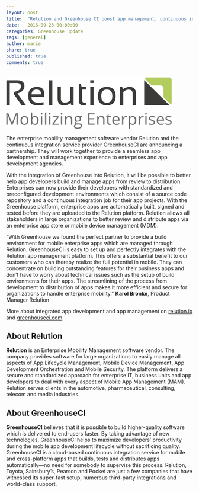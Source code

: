 ```yaml
---
layout: post
title:  "Relution and Greenhouse CI boost app management, continuous integration & app delivery for enterprise clients"
date:   2016-09-23 00:00:00
categories: Greenhouse update
tags: [general]
author: marie
share: true
published: true
comments: true
---
```


<img class="center-image" src="/assets/logo-relution.png">



The enterprise mobility management software vendor Relution and the continuous integration service provider GreenhouseCI are announcing a partnership. They will work together to provide a seamless app development and management experience to enterprises and app development agencies.

<!--more-->
With the integration of Greenhouse into Relution, it will be possible to better help app developers build and manage apps from review to distribution.
Enterprises can now provide their developers with standardized and preconfigured development environments which consist of a source code repository and a continuous integration job for their app projects. With the Greenhouse platform, enterprise apps are automatically built, signed and tested before they are uploaded to the Relution platform. Relution allows all stakeholders in large organizations to better review and distribute apps via an enterprise app store or mobile device management (MDM).

“With Greenhouse we found the perfect partner to provide a build environment for mobile enterprise apps which are managed through Relution. GreenhouseCI is easy to set up and perfectly integrates with the Relution app management platform. This offers a substantial benefit to our customers who can thereby realize the full potential in mobile. They can concentrate on building outstanding features for their business apps and don’t have to worry about technical issues such as the setup of build environments for their apps. The streamlining of the process from development to distribution of apps makes it more efficient and secure for organizations to handle enterprise mobility.”
**Karol Bronke**, Product Manager Relution

More about integrated app development and app management on [relution.io](https://developer.android.com/studio/run/emulator.html) and [greenhouseci.com](https://greenhouseci.com/)

## About Relution

**Relution** is an Enterprise Mobility Management software vendor. The company provides software for large organizations to easily manage all aspects of App Lifecycle Management, Mobile Device Management, App Development Orchestration and Mobile Security. The platform delivers a secure and standardized approach for enterprise IT, business units and app developers to deal with every aspect of Mobile App Management (MAM). Relution serves clients in the automotive, pharmaceutical, consulting, telecom and media industries.


## About GreenhouseCI

**GreenhouseCI** believes that it is possible to build higher-quality software which is delivered to end-users faster. By taking advantage of new technologies, GreenhouseCI helps to maximize developers’ productivity during the mobile app development lifecycle without sacrificing quality. GreenhouseCI is a cloud-based continuous integration service for mobile and cross-platform apps that builds, tests and distributes apps automatically—no need for somebody to supervise this process. Relution, Toyota, Sainsbury’s, Pearson and Pocket are just a few companies that have witnessed its super-fast setup, numerous third-party integrations and world-class support.
